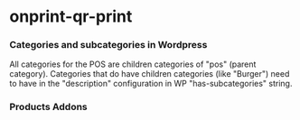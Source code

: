 # onprint-qr-print

### Categories and subcategories in Wordpress
All categories for the POS are children categories of "pos" (parent category). Categories that do have children categories (like "Burger") need to have in the "description" configuration in WP "has-subcategories" string.

### Products Addons
